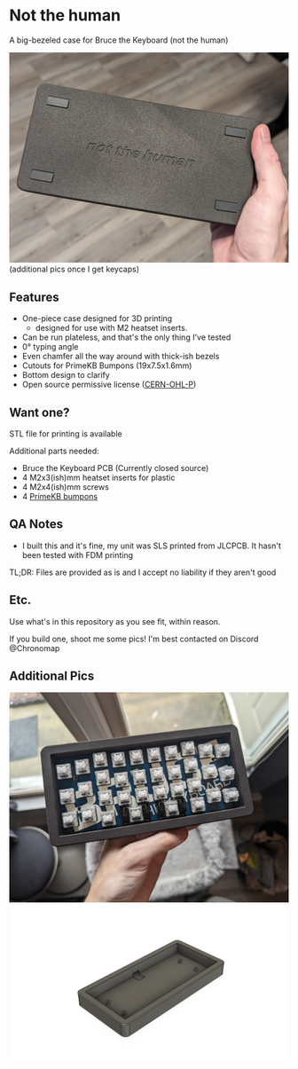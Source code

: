 # Not the human
A big-bezeled case for Bruce the Keyboard (not the human)

<img src="https://github.com/Chronomap/Not-The-Human/blob/main/Images/bruceweight.jpg" Width="600">
(additional pics once I get keycaps)

## Features
- One-piece case designed for 3D printing
  - designed for use with M2 heatset inserts.
- Can be run plateless, and that's the only thing I've tested
- 0° typing angle 
- Even chamfer all the way around with thick-ish bezels
- Cutouts for PrimeKB Bumpons (19x7.5x1.6mm)
- Bottom design to clarify
- Open source permissive license ([CERN-OHL-P](https://cern-ohl.web.cern.ch/home))

## Want one?

STL file for printing is available

Additional parts needed:
- Bruce the Keyboard PCB (Currently closed source)
- 4 M2x3(ish)mm heatset inserts for plastic
- 4 M2x4(ish)mm screws
- 4 [PrimeKB bumpons](https://www.primekb.com/products/bumpons)

## QA Notes
- I built this and it's fine, my unit was SLS printed from JLCPCB. It hasn't been tested with FDM printing

TL;DR: Files are provided as is and I accept no liability if they aren't good

## Etc.
Use what's in this repository as you see fit, within reason. 

If you build one, shoot me some pics! I'm best contacted on Discord @Chronomap

## Additional Pics
<img src="https://github.com/Chronomap/Not-The-Human/blob/main/Images/BruceCapless.jpg" Width="600">
<img src="https://github.com/Chronomap/Not-The-Human/blob/main/Images/Bruce3D.png" Width="600">

